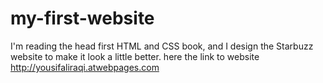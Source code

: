 # my-first-website
I'm reading the head first HTML and CSS book, and  I design the Starbuzz website to make it look a little better.
here the link to website http://yousifaliraqi.atwebpages.com
